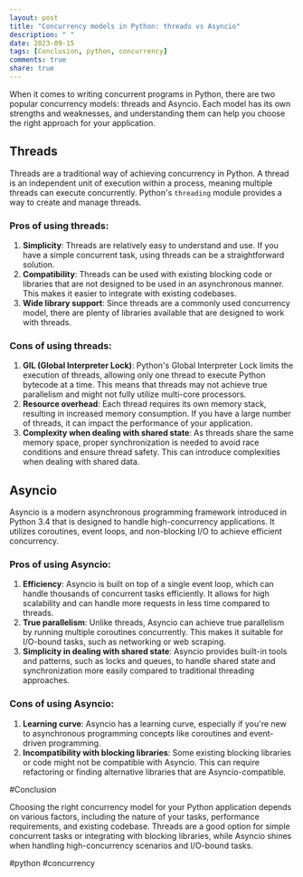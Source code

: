 ```yaml
---
layout: post
title: "Concurrency models in Python: threads vs Asyncio"
description: " "
date: 2023-09-15
tags: [Conclusion, python, concurrency]
comments: true
share: true
---
```


When it comes to writing concurrent programs in Python, there are two popular concurrency models: threads and Asyncio. Each model has its own strengths and weaknesses, and understanding them can help you choose the right approach for your application.

## Threads

Threads are a traditional way of achieving concurrency in Python. A thread is an independent unit of execution within a process, meaning multiple threads can execute concurrently. Python's `threading` module provides a way to create and manage threads.

### Pros of using threads:

1. **Simplicity**: Threads are relatively easy to understand and use. If you have a simple concurrent task, using threads can be a straightforward solution.
2. **Compatibility**: Threads can be used with existing blocking code or libraries that are not designed to be used in an asynchronous manner. This makes it easier to integrate with existing codebases.
3. **Wide library support**: Since threads are a commonly used concurrency model, there are plenty of libraries available that are designed to work with threads.

### Cons of using threads:

1. **GIL (Global Interpreter Lock)**: Python's Global Interpreter Lock limits the execution of threads, allowing only one thread to execute Python bytecode at a time. This means that threads may not achieve true parallelism and might not fully utilize multi-core processors.
2. **Resource overhead**: Each thread requires its own memory stack, resulting in increased memory consumption. If you have a large number of threads, it can impact the performance of your application.
3. **Complexity when dealing with shared state**: As threads share the same memory space, proper synchronization is needed to avoid race conditions and ensure thread safety. This can introduce complexities when dealing with shared data.

## Asyncio

Asyncio is a modern asynchronous programming framework introduced in Python 3.4 that is designed to handle high-concurrency applications. It utilizes coroutines, event loops, and non-blocking I/O to achieve efficient concurrency.

### Pros of using Asyncio:

1. **Efficiency**: Asyncio is built on top of a single event loop, which can handle thousands of concurrent tasks efficiently. It allows for high scalability and can handle more requests in less time compared to threads.
2. **True parallelism**: Unlike threads, Asyncio can achieve true parallelism by running multiple coroutines concurrently. This makes it suitable for I/O-bound tasks, such as networking or web scraping.
3. **Simplicity in dealing with shared state**: Asyncio provides built-in tools and patterns, such as locks and queues, to handle shared state and synchronization more easily compared to traditional threading approaches.

### Cons of using Asyncio:

1. **Learning curve**: Asyncio has a learning curve, especially if you're new to asynchronous programming concepts like coroutines and event-driven programming.
2. **Incompatibility with blocking libraries**: Some existing blocking libraries or code might not be compatible with Asyncio. This can require refactoring or finding alternative libraries that are Asyncio-compatible.

#Conclusion

Choosing the right concurrency model for your Python application depends on various factors, including the nature of your tasks, performance requirements, and existing codebase. Threads are a good option for simple concurrent tasks or integrating with blocking libraries, while Asyncio shines when handling high-concurrency scenarios and I/O-bound tasks.

#python #concurrency